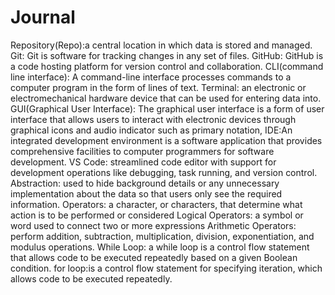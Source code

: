 # Journal
Repository(Repo):a central location in which data is stored and managed.
Git: Git is software for tracking changes in any set of files.
GitHub: GitHub is a code hosting platform for version control and collaboration. 
CLI(command line interface): A command-line interface processes commands to a computer program in the form of lines of text. 
Terminal: an electronic or electromechanical hardware device that can be used for entering data into.
GUI(Graphical User Interface): The graphical user interface is a form of user interface that allows users to interact with electronic devices through graphical icons and audio indicator such as primary notation,
IDE:An integrated development environment is a software application that provides comprehensive facilities to computer programmers for software development. 
VS Code: streamlined code editor with support for development operations like debugging, task running, and version control.
Abstraction: used to hide background details or any unnecessary implementation about the data so that users only see the required information.
Operators: a character, or characters, that determine what action is to be performed or considered
Logical Operators: a symbol or word used to connect two or more expressions 
Arithmetic Operators: perform addition, subtraction, multiplication, division, exponentiation, and modulus operations.
While Loop: a while loop is a control flow statement that allows code to be executed repeatedly based on a given Boolean condition.
for loop:is a control flow statement for specifying iteration, which allows code to be executed repeatedly.

